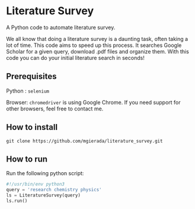 # Literature Survey

A Python code to automate literature survey.

We all know that doing a literature survey is a daunting task, often taking a lot of time. This code aims to speed up this process. It searches Google Scholar for a given query, download .pdf files and organize them. With this code you can do your initial literature search in seconds!

## Prerequisites

Python : `selenium`

Browser: `chromedriver` is using Google Chrome. If you need support for other browsers, feel free to contact me.

## How to install

`git clone https://github.com/mgierada/literature_survey.git`

## How to run

Run the following python script:

```python
#!/usr/bin/env python3
query = 'research chemistry physics'
ls = LiteratureSurvey(query)
ls.run()
```
